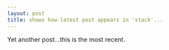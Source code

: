 ```yaml
---
layout: post
title: shows how latest post appears in 'stack'...
---
```


Yet another post...this is the most recent.

